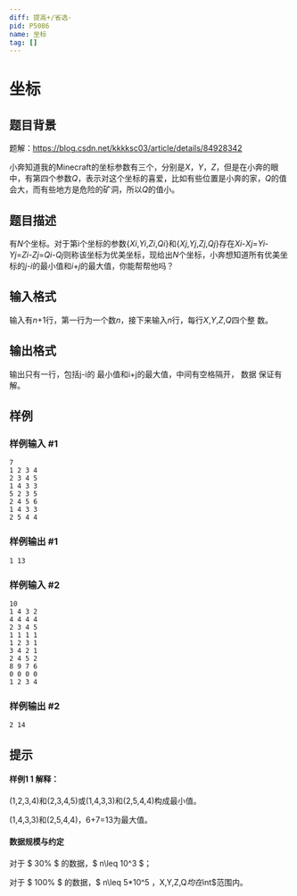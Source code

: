 ```yaml
---
diff: 提高+/省选-
pid: P5086
name: 坐标
tag: []
---
```

# 坐标
## 题目背景

题解：https://blog.csdn.net/kkkksc03/article/details/84928342

小奔知道我的Minecraft的坐标参数有三个，分别是$X$，$Y$，$Z$，但是在小奔的眼中，有第四个参数$Q$，表示对这个坐标的喜爱，比如有些位置是小奔的家，$Q$的值会大，而有些地方是危险的矿洞，所以$Q$的值小。
## 题目描述

有$N$个坐标。对于第i个坐标的参数{$Xi$,$Yi$,$Zi$,$Qi$}和{$Xj$,$Yj$,$Zj$,$Qj$}存在$Xi$-$Xj$=$Yi$-$Yj$=$Zi$-$Zj$=$Qi$-$Qj$则称该坐标为优美坐标，现给出$N$个坐标，小奔想知道所有优美坐标的$j$-$i$的最小值和$i$+$j$的最大值，你能帮帮他吗？
## 输入格式

输入有$n$+1行，第一行为一个数$n$，接下来输入$n$行，每行$X$,$Y$,$Z$,$Q$四个整
数。
## 输出格式

输出只有一行，包括j-i的 最小值和i+j的最大值，中间有空格隔开， 数据
保证有解。
## 样例

### 样例输入 #1
```
7
1 2 3 4
2 3 4 5
1 4 3 3
5 2 3 5
2 4 5 6
1 4 3 3
2 5 4 4
```
### 样例输出 #1
```
1 13
```
### 样例输入 #2
```
10
1 4 3 2
4 4 4 4
2 3 4 5
1 1 1 1
1 2 3 1
3 4 2 1
2 4 5 2
8 9 7 6
0 0 0 0
1 2 3 4
```
### 样例输出 #2
```
2 14
```
## 提示

#### 样例1 1 解释：

(1,2,3,4)和(2,3,4,5)或(1,4,3,3)和(2,5,4,4)构成最小值。

(1,4,3,3)和(2,5,4,4)，6+7=13为最大值。

#### 数据规模与约定

对于 $ 30\% $ 的数据，$ n\leq 10^3 $；  

对于 $ 100\% $ 的数据，$ n\leq 5*10^5 $，$X$,$Y$,$Z$,$Q$均在$int$范围内。
